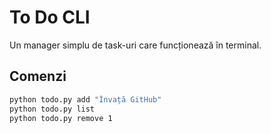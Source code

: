 # To Do CLI

Un manager simplu de task-uri care funcționează în terminal.

## Comenzi

```bash
python todo.py add "Învață GitHub"
python todo.py list
python todo.py remove 1
